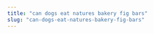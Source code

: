 ```yaml
---
title: "can dogs eat natures bakery fig bars"
slug: "can-dogs-eat-natures-bakery-fig-bars"
---
```


